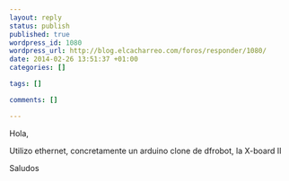 ```yaml
--- 
layout: reply
status: publish
published: true
wordpress_id: 1080
wordpress_url: http://blog.elcacharreo.com/foros/responder/1080/
date: 2014-02-26 13:51:37 +01:00
categories: []

tags: []

comments: []

---
```

Hola,

Utilizo ethernet, concretamente un arduino clone de dfrobot, la X-board II

Saludos
